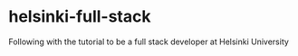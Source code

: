 # helsinki-full-stack
Following with the tutorial to be a full stack developer at Helsinki University
